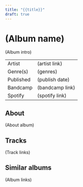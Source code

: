 ```yaml
---
title: "{{title}}"
draft: true
---
```


# (Album name)

(Album intro)

|              |                                  |
| ------------ | -------------------------------- |
| Artist       | (artist link)                    |
| Genre(s)     | (genres)                         |
| Published    | (publish date)                   |
| Bandcamp     | (bandcamp link)                  |
| Spotify      | (spotify link)                   |

## About
(About album)

## Tracks
(Track links)

## Similar albums
(Album links)
